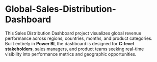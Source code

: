 # Global-Sales-Distribution-Dashboard
This Sales Distribution Dashboard project visualizes global revenue performance across regions, countries, months, and product categories. Built entirely in **Power BI**, the dashboard is designed for **C-level stakeholders**, sales managers, and product teams seeking real-time visibility into performance metrics and geographic opportunities.
